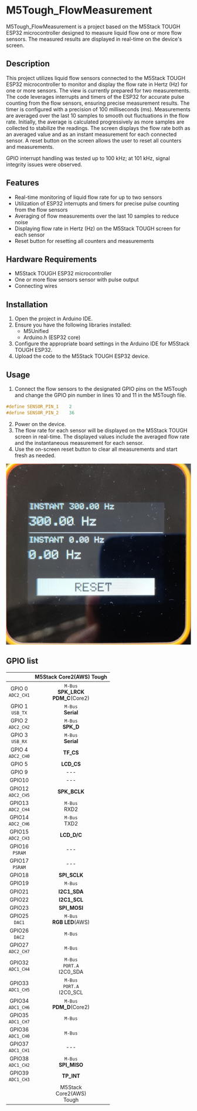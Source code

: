 # M5Tough_FlowMeasurement

M5Tough_FlowMeasurement is a project based on the M5Stack TOUGH ESP32 microcontroller designed to measure liquid flow one or more flow sensors. The measured results are displayed in real-time on the device's screen.

## Description

This project utilizes liquid flow sensors connected to the M5Stack TOUGH ESP32 microcontroller to monitor and display the flow rate in Hertz (Hz) for one or more sensors. The view is currently prepared for two measurements.
The code leverages interrupts and timers of the ESP32 for accurate pulse counting from the flow sensors, ensuring precise measurement results.
The timer is configured with a precision of 100 milliseconds (ms).
Measurements are averaged over the last 10 samples to smooth out fluctuations in the flow rate. Initially, the average is calculated progressively as more samples are collected to stabilize the readings.
The screen displays the flow rate both as an averaged value and as an instant measurement for each connected sensor.
A reset button on the screen allows the user to reset all counters and measurements.

GPIO interrupt handling was tested up to 100 kHz; at 101 kHz, signal integrity issues were observed.

## Features

- Real-time monitoring of liquid flow rate for up to two sensors
- Utilization of ESP32 interrupts and timers for precise pulse counting from the flow sensors
- Averaging of flow measurements over the last 10 samples to reduce noise
- Displaying flow rate in Hertz (Hz) on the M5Stack TOUGH screen for each sensor
- Reset button for resetting all counters and measurements

## Hardware Requirements

- M5Stack TOUGH ESP32 microcontroller
- One or more flow sensors sensor with pulse output
- Connecting wires

## Installation

1. Open the project in Arduino IDE.
2. Ensure you have the following libraries installed:
    - M5Unified
    - Arduino.h (ESP32 core)
3. Configure the appropriate board settings in the Arduino IDE for M5Stack TOUGH ESP32.
4. Upload the code to the M5Stack TOUGH ESP32 device.

## Usage

1. Connect the flow sensors to the designated GPIO pins on the M5Tough and change the GPIO pin number in lines 10 and 11 in the M5Tough file.
```cpp
#define SENSOR_PIN_1    2
#define SENSOR_PIN_2    36
```
2. Power on the device.
3. The flow rate for each sensor will be displayed on the M5Stack TOUGH screen in real-time. The displayed values include the averaged flow rate and the instantaneous measurement for each sensor.
4. Use the on-screen reset button to clear all measurements and start fresh as needed.

![Example View](Example.jpeg)

## GPIO list
|                    |M5Stack Core2(AWS) Tough               |
|:------------------:|:-------------------------------------:|
|GPIO 0<BR>`ADC2_CH1`|`M-Bus`<BR>**SPK_LRCK<BR>PDM_C**(Core2)|
|GPIO 1<BR>`USB_TX`  |`M-Bus`<BR>**Serial**                  |
|GPIO 2<BR>`ADC2_CH2`|`M-Bus`<BR>**SPK_D**                   |
|GPIO 3<BR>`USB_RX`  |`M-Bus`<BR>**Serial**                  |
|GPIO 4<BR>`ADC2_CH0`|**TF_CS**                              |
|GPIO 5              |**LCD_CS**                             |
|GPIO 9              | ---                                   |
|GPIO10              | ---                                   |
|GPIO12<BR>`ADC2_CH5`|**SPK_BCLK**                           |
|GPIO13<BR>`ADC2_CH4`|`M-Bus`<BR>RXD2                        |
|GPIO14<BR>`ADC2_CH6`|`M-Bus`<BR>TXD2                        |
|GPIO15<BR>`ADC2_CH3`|**LCD_D/C**                            |
|GPIO16<BR>`PSRAM`   | ---                                   |
|GPIO17<BR>`PSRAM`   | ---                                   |
|GPIO18              |**SPI_SCLK**                           |
|GPIO19              |`M-Bus`                                |
|GPIO21              |**I2C1_SDA**                           |
|GPIO22              |**I2C1_SCL**                           |
|GPIO23              |**SPI_MOSI**                           |
|GPIO25<BR>`DAC1`    |`M-Bus`<BR>**RGB LED**(AWS)            |
|GPIO26<BR>`DAC2`    |`M-Bus`                                |
|GPIO27<BR>`ADC2_CH7`|`M-Bus`                                |
|GPIO32<BR>`ADC1_CH4`|`M-Bus`<BR>`PORT.A`<BR>I2C0_SDA        |
|GPIO33<BR>`ADC1_CH5`|`M-Bus`<BR>`PORT.A`<BR>I2C0_SCL        |
|GPIO34<BR>`ADC1_CH6`|`M-Bus`<BR>**PDM_D**(Core2)            |
|GPIO35<BR>`ADC1_CH7`|`M-Bus`                                |
|GPIO36<BR>`ADC1_CH0`|`M-Bus`                                |
|GPIO37<BR>`ADC1_CH1`| ---                                   |
|GPIO38<BR>`ADC1_CH2`|`M-Bus`<BR>**SPI_MISO**                |
|GPIO39<BR>`ADC1_CH3`|**TP_INT**                             |
|                    |M5Stack<BR>Core2(AWS)<BR>Tough         |
